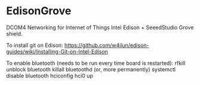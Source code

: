 # EdisonGrove
DCOM4 Networking for Internet of Things
Intel Edison + SeeedStudio Grove shield.

To install git on Edison:
https://github.com/w4ilun/edison-guides/wiki/Installing-Git-on-Intel-Edison

To enable bluetooth (needs to be run every time board is restarted):
rfkill unblock bluetooth
killall bluetoothd (or, more permanently) systemctl disable bluetooth 
hciconfig hci0 up
